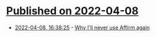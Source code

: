 # [Published on 2022-04-08](index.md)

* [2022-04-08, 16:38:25](https://news.ycombinator.com/item?id=30959322) - [Why I'll never use Affirm again](https://gist.github.com/mabunday/a9d8effcd1054fed30da172f97926c6a)
